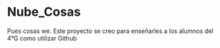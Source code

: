 # Nube_Cosas
Pues cosas we.
Este proyecto se creo para enseñarles a los alumnos del 4°G  como  utilizar Github
